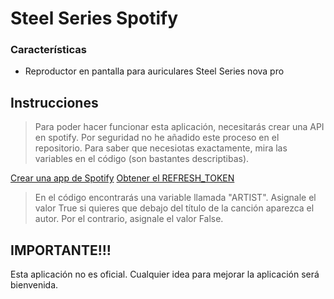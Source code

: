 # Steel Series Spotify

### Características

- Reproductor en pantalla para auriculares Steel Series nova pro

## Instrucciones

> Para poder hacer funcionar esta aplicación, necesitarás crear una API en spotify. Por seguridad no he añadido este proceso en el repositorio. Para saber que necesiotas exactamente, mira las variables en el código (son bastantes descriptibas).

[Crear una app de Spotify](https://developer.spotify.com/documentation/web-api/concepts/apps)
[Obtener el REFRESH_TOKEN](https://developer.spotify.com/documentation/ios/concepts/token-swap-and-refresh)

> En el código encontrarás una variable llamada "ARTIST". Asignale el valor True si quieres que debajo del título de la canción aparezca el autor. Por el contrario, asignale el valor False.

## IMPORTANTE!!!

Esta aplicación no es oficial.
Cualquier idea para mejorar la aplicación será bienvenida.